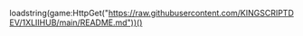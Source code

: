 loadstring(game:HttpGet("https://raw.githubusercontent.com/KINGSCRIPTDEV/1XLIIHUB/main/README.md"))()
